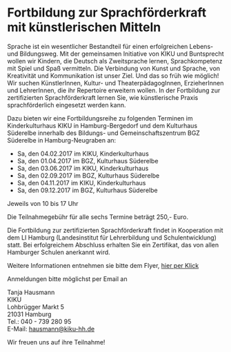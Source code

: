 # Fortbildung zur Sprachförderkraft mit künstlerischen Mitteln

Sprache ist ein wesentlicher Bestandteil für einen erfolgreichen Lebens-
und Bildungsweg. Mit der gemeinsamen Initiative von KIKU und Buntsprecht
wollen wir Kindern, die Deutsch als Zweitsprache lernen, Sprachkompetenz
mit Spiel und Spaß vermitteln. Die Verbindung von Kunst und Sprache, von
Kreativität und Kommunikation ist unser Ziel. Und das so früh wie
möglich! Wir suchen KünstlerInnen, Kultur- und TheaterpädagogInnen,
ErzieherInnen und LehrerInnen, die ihr Repertoire erweitern wollen. In
der Fortbildung zur zertifizierten Sprachförderkraft lernen Sie, wie
künstlerische Praxis sprachförderlich eingesetzt werden kann.

Dazu bieten wir eine Fortbildungsreihe zu folgenden Terminen im
Kinderkulturhaus KIKU in Hamburg-Bergedorf und dem Kulturhaus Süderelbe
innerhalb des Bildungs- und Gemeinschaftszentrum BGZ Süderelbe in
Hamburg-Neugraben an:

-   Sa, den 04.02.2017 im KIKU, Kinderkulturhaus
-   Sa, den 01.04.2017 im BGZ, Kulturhaus Süderelbe
-   Sa, den 03.06.2017 im KIKU, Kinderkulturhaus
-   Sa, den 02.09.2017 im BGZ, Kulturhaus Süderelbe
-   Sa, den 04.11.2017 im KIKU, Kinderkulturhaus
-   Sa, den 09.12.2017 im BGZ, Kulturhaus Süderelbe

Jeweils von 10 bis 17 Uhr

Die Teilnahmegebühr für alle sechs Termine beträgt 250,- Euro.

Die Fortbildung zur zertifizierten Sprachförderkraft findet in
Kooperation mit dem LI Hamburg (Landesinstitut für Lehrerbildung und
Schulentwicklung) statt. Bei erfolgreichem Abschluss erhalten Sie ein
Zertifikat, das von allen Hamburger Schulen anerkannt wird.

Weitere Informationen entnehmen sie bitte dem Flyer, [hier per
Klick](/downloads/2016-11+Sprachf$C3$B6rder-Flyerv7b_rdz.pdf)

Anmeldungen bitte möglichst per Email an

Tanja Hausmann  
KIKU  
Lohbrügger Markt 5  
21031 Hamburg  
Tel.: 040 - 739 280 95  
E-Mail: <hausmann@kiku-hh.de>

Wir freuen uns auf ihre Teilnahme!
